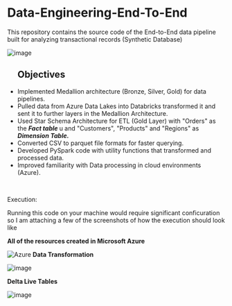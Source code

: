 # Data-Engineering-End-To-End
This repository contains the source code of the End-to-End data pipeline built for analyzing transactional records (Synthetic Database)


![image](https://github.com/user-attachments/assets/3ab05fc1-1431-4c06-9518-a740f259aea8)



<ul> <b> <h2>Objectives </h2></b> 

 <li>Implemented Medallion architecture (Bronze, Silver, Gold) for data pipelines. </li>
 <li>Pulled data from Azure Data Lakes into Databricks transformed it and sent it to further layers in the Medallion Architecture.  </li>


 <li>Used Star Schema Architecture for ETL (Gold Layer) with "Orders" as the <b><i>Fact table</i> </b>u and "Customers", "Products" and "Regions" as <b><i>Dimension Table.</i> </b> </li>
 <li>Converted CSV to parquet file formats for faster querying. </li>
 

 <li>Developed PySpark code with utility functions that transformed and processed data. </li>
 <li>Improved familiarity with Data processing in cloud environments (Azure). </li>

</ul>


<br>

Execution:

Running this code on your machine would require significant conficuration so I am attaching a few of the screenshots of how the execution should look like


<b>All of the resources created in Microsoft Azure </b>

![Azure](https://github.com/user-attachments/assets/b7539177-9074-4c96-ae89-755ac0780478)
<b>Data Transformation </b>

![image](https://github.com/user-attachments/assets/1e7c199e-6352-445b-b189-4dfdecdfcfbd)

<b>Delta Live Tables </b>

![image](https://github.com/user-attachments/assets/c0a76e57-9362-468a-a7ff-195fbac6363a)



